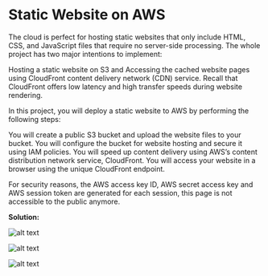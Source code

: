 # Static Website on AWS

The cloud is perfect for hosting static websites that only include HTML, CSS, and JavaScript files that require no server-side processing. The whole project has two major intentions to implement:

Hosting a static website on S3 and
Accessing the cached website pages using CloudFront content delivery network (CDN) service. Recall that CloudFront offers low latency and high transfer speeds during website rendering.

In this project, you will deploy a static website to AWS by performing the following steps:

You will create a public S3 bucket and upload the website files to your bucket.
You will configure the bucket for website hosting and secure it using IAM policies.
You will speed up content delivery using AWS’s content distribution network service, CloudFront.
You will access your website in a browser using the unique CloudFront endpoint.

For security reasons, the AWS access key ID, AWS secret access key and AWS session token are generated for each session, this page is not accessible to the public anymore. 

**Solution:**

![alt text](https://github.com/mikethwolff/Cloud-DevOps-Engineer-Projects-Udacity/blob/main/Deploy%20Static%20Website%20on%20AWS/file-upload.jpg)

![alt text](https://github.com/mikethwolff/Cloud-DevOps-Engineer-Projects-Udacity/blob/main/Deploy%20Static%20Website%20on%20AWS/policy.jpg)

![alt text](https://github.com/mikethwolff/Cloud-DevOps-Engineer-Projects-Udacity/blob/main/Deploy%20Static%20Website%20on%20AWS/website-02.jpg)
